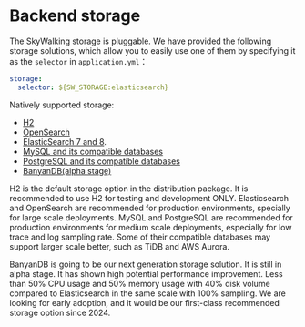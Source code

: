 # Backend storage
The SkyWalking storage is pluggable. We have provided the following storage solutions, which allow you to easily
use one of them by specifying it as the `selector` in `application.yml`：

```yaml
storage:
  selector: ${SW_STORAGE:elasticsearch}
```

Natively supported storage:
- [H2](storages/h2.md)
- [OpenSearch](storages/elasticsearch.md#opensearch)
- [ElasticSearch 7 and 8](storages/elasticsearch.md#elasticsearch). 
- [MySQL and its compatible databases](storages/mysql.md)
- [PostgreSQL and its compatible databases](storages/postgresql.md)
- [BanyanDB(alpha stage)](storages/banyandb.md)

H2 is the default storage option in the distribution package. It is recommended to use H2 for testing and development ONLY.
Elasticsearch and OpenSearch are recommended for production environments, specially for large scale deployments.
MySQL and PostgreSQL are recommended for production environments for medium scale deployments, especially for low trace
and log sampling rate. Some of their compatible databases may support larger scale better, such as TiDB and AWS Aurora.

BanyanDB is going to be our next generation storage solution. It is still in alpha stage. It has shown high potential performance
improvement. Less than 50% CPU usage and 50% memory usage with 40% disk volume compared to Elasticsearch in the same scale with 100% sampling.
We are looking for early adoption, and it would be our first-class recommended storage option since 2024.
